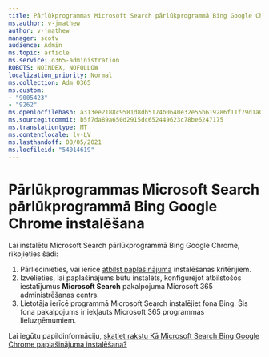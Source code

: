 ```yaml
---
title: Pārlūkprogrammas Microsoft Search pārlūkprogrammā Bing Google Chrome instalēšana
ms.author: v-jmathew
author: v-jmathew
manager: scotv
audience: Admin
ms.topic: article
ms.service: o365-administration
ROBOTS: NOINDEX, NOFOLLOW
localization_priority: Normal
ms.collection: Adm_O365
ms.custom:
- "9005423"
- "9262"
ms.openlocfilehash: a313ee2188c9581d8db5174b0640e32e55b619286f11f79d1a0293b66cc7c374
ms.sourcegitcommit: b5f7da89a650d2915dc652449623c78be6247175
ms.translationtype: MT
ms.contentlocale: lv-LV
ms.lasthandoff: 08/05/2021
ms.locfileid: "54014619"
---
```

# <a name="install-the-microsoft-search-in-bing-extension-in-google-chrome"></a>Pārlūkprogrammas Microsoft Search pārlūkprogrammā Bing Google Chrome instalēšana

Lai instalētu Microsoft Search pārlūkprogrammā Bing Google Chrome, rīkojieties šādi:

1. Pārliecinieties, vai ierīce [atbilst paplašinājuma](https://go.microsoft.com/fwlink/?linkid=2152236) instalēšanas kritērijiem.
2. Izvēlieties, lai paplašinājums būtu instalēts, konfigurējot atbilstošos iestatījumus **Microsoft Search** pakalpojuma Microsoft 365 administrēšanas centrs.
3. Lietotāja ierīcē programmā Microsoft Search instalējiet fona Bing. Šis fona pakalpojums ir iekļauts Microsoft 365 programmas lieluzņēmumiem.

Lai iegūtu papildinformāciju, [skatiet rakstu Kā Microsoft Search Bing Google Chrome paplašinājuma instalēšana?](https://go.microsoft.com/fwlink/?linkid=2150992)
